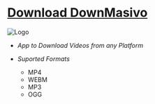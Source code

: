 # [Download DownMasivo](https://github.com/SaraLunaDev/DownMasivo/releases/download/DownMasivo2/DownMasivo.zip)

![Logo](https://imgur.com/v23wncS.png "logo")

- _App to Download Videos from any Platform_

- _Suported Formats_
  - MP4
  - WEBM
  - MP3
  - OGG
